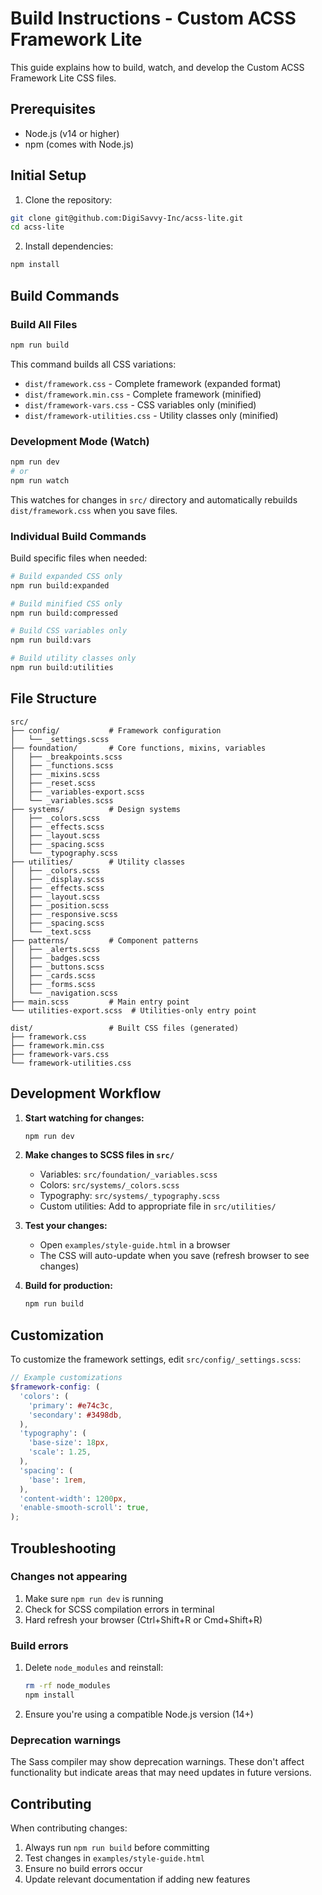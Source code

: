 # Build Instructions - Custom ACSS Framework Lite

This guide explains how to build, watch, and develop the Custom ACSS Framework Lite CSS files.

## Prerequisites

- Node.js (v14 or higher)
- npm (comes with Node.js)

## Initial Setup

1. Clone the repository:
```bash
git clone git@github.com:DigiSavvy-Inc/acss-lite.git
cd acss-lite
```

2. Install dependencies:
```bash
npm install
```

## Build Commands

### Build All Files
```bash
npm run build
```
This command builds all CSS variations:
- `dist/framework.css` - Complete framework (expanded format)
- `dist/framework.min.css` - Complete framework (minified)
- `dist/framework-vars.css` - CSS variables only (minified)
- `dist/framework-utilities.css` - Utility classes only (minified)

### Development Mode (Watch)
```bash
npm run dev
# or
npm run watch
```
This watches for changes in `src/` directory and automatically rebuilds `dist/framework.css` when you save files.

### Individual Build Commands

Build specific files when needed:

```bash
# Build expanded CSS only
npm run build:expanded

# Build minified CSS only
npm run build:compressed

# Build CSS variables only
npm run build:vars

# Build utility classes only
npm run build:utilities
```

## File Structure

```
src/
├── config/           # Framework configuration
│   └── _settings.scss
├── foundation/       # Core functions, mixins, variables
│   ├── _breakpoints.scss
│   ├── _functions.scss
│   ├── _mixins.scss
│   ├── _reset.scss
│   ├── _variables-export.scss
│   └── _variables.scss
├── systems/          # Design systems
│   ├── _colors.scss
│   ├── _effects.scss
│   ├── _layout.scss
│   ├── _spacing.scss
│   └── _typography.scss
├── utilities/        # Utility classes
│   ├── _colors.scss
│   ├── _display.scss
│   ├── _effects.scss
│   ├── _layout.scss
│   ├── _position.scss
│   ├── _responsive.scss
│   ├── _spacing.scss
│   └── _text.scss
├── patterns/         # Component patterns
│   ├── _alerts.scss
│   ├── _badges.scss
│   ├── _buttons.scss
│   ├── _cards.scss
│   ├── _forms.scss
│   └── _navigation.scss
├── main.scss         # Main entry point
└── utilities-export.scss  # Utilities-only entry point

dist/                 # Built CSS files (generated)
├── framework.css
├── framework.min.css
├── framework-vars.css
└── framework-utilities.css
```

## Development Workflow

1. **Start watching for changes:**
   ```bash
   npm run dev
   ```

2. **Make changes to SCSS files in `src/`**
   - Variables: `src/foundation/_variables.scss`
   - Colors: `src/systems/_colors.scss`
   - Typography: `src/systems/_typography.scss`
   - Custom utilities: Add to appropriate file in `src/utilities/`

3. **Test your changes:**
   - Open `examples/style-guide.html` in a browser
   - The CSS will auto-update when you save (refresh browser to see changes)

4. **Build for production:**
   ```bash
   npm run build
   ```

## Customization

To customize the framework settings, edit `src/config/_settings.scss`:

```scss
// Example customizations
$framework-config: (
  'colors': (
    'primary': #e74c3c,
    'secondary': #3498db,
  ),
  'typography': (
    'base-size': 18px,
    'scale': 1.25,
  ),
  'spacing': (
    'base': 1rem,
  ),
  'content-width': 1200px,
  'enable-smooth-scroll': true,
);
```

## Troubleshooting

### Changes not appearing
1. Make sure `npm run dev` is running
2. Check for SCSS compilation errors in terminal
3. Hard refresh your browser (Ctrl+Shift+R or Cmd+Shift+R)

### Build errors
1. Delete `node_modules` and reinstall:
   ```bash
   rm -rf node_modules
   npm install
   ```
2. Ensure you're using a compatible Node.js version (14+)

### Deprecation warnings
The Sass compiler may show deprecation warnings. These don't affect functionality but indicate areas that may need updates in future versions.

## Contributing

When contributing changes:
1. Always run `npm run build` before committing
2. Test changes in `examples/style-guide.html`
3. Ensure no build errors occur
4. Update relevant documentation if adding new features